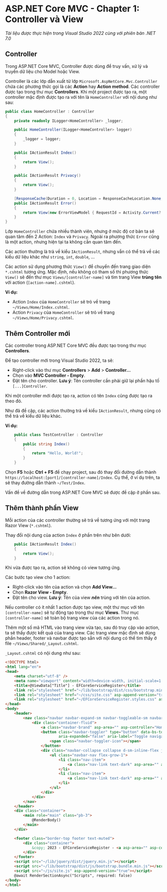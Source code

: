 # ASP.NET Core MVC - Chapter 1: Controller và View

*Tài liệu được thực hiện trong Visual Studio 2022 cùng với phiên bản .NET 7.0*

## Controller
Trong ASP.NET Core MVC, Controller được dùng để truy vấn, xử lý và truyền dữ liệu cho Model hoặc View.

Controller là các lớp dẫn xuất từ lớp `Microsoft.AspNetCore.Mvc.Controller` chứa các phương thức gọi là các **Action** hay **Action method**. Các controller được tạo trong thư mục **Controllers**.
Khi một project được tạo ra, một controller mặc định được tạo ra với tên là `HomeController` với nội dung như sau:
```csharp
public class HomeController : Controller
{
    private readonly ILogger<HomeController> _logger;

    public HomeController(ILogger<HomeController> logger)
    {
        _logger = logger;
    }

    public IActionResult Index()
    {
        return View();
    }

    public IActionResult Privacy()
    {
        return View();
    }

    [ResponseCache(Duration = 0, Location = ResponseCacheLocation.None, NoStore = true)]
    public IActionResult Error()
    {
        return View(new ErrorViewModel { RequestId = Activity.Current?.Id ?? HttpContext.TraceIdentifier });
    }
}
```
Lớp `HomeController` chứa nhiều thành viên, nhưng ở mức độ cơ bản ta sẽ quan tâm đến 2 Action: `Index` và `Privacy`. Ngoài ra phương thức `Error` cũng là một action, nhưng hiện tại ta không cần quan tâm đến.

Các action thường là trả về kiểu `IActionResult`, nhưng vẫn có thể trả về các kiểu dữ liệu khác như `string`, `int`, `double`, ...

Các action sử dụng phương thức `View()` để chuyển đến trang giao diện `*.cshtml` tương ứng. Mặc định, nếu không có tham số thì phương thức `View()` sẽ đến thư mục `Views/[controller-name]` và tìm trang View **trùng tên** với action (`[action-name].cshtml`).

**Ví dụ:**

* Action `Index` của `HomeController` sẽ trỏ về trang `~/Views/Home/Index.cshtml`.
* Action `Privacy` của `HomeController` sẽ trỏ về trang `~/Views/Home/Privacy.cshtml`.

## Thêm Controller mới
Các controller trong ASP.NET Core MVC đều được tạo trong thư mục **Controllers**.

Để tạo controller mới trong Visual Studio 2022, ta sẽ:

* Right-click vào thư mục **Controllers** > **Add** > **Controller...**
* Chọn vào **MVC Controller - Empty**.
* Đặt tên cho controller. **Lưu ý**: Tên controller cần phải giữ lại phần hậu tố `[...]Controller`.

Khi một controller mới được tạo ra, action có tên `Index` cũng được tạo ra theo đó.

Như đã đề cập, các action thường trả về kiểu `IActionResult`, nhưng cũng có thể trả về kiểu dữ liệu khác.

**Ví dụ:**
```csharp
    public class TestController : Controller 
    {
        public string Index() 
        {
            return "Hello, World!";
        }
    }
```
Chọn **F5** hoặc **Ctrl + F5** để chạy project, sau đó thay đổi đường dẫn thành `https://localhost:[port]/[controller-name]/Index`. Cụ thể, ở ví dụ trên, ta sẽ thay đường dẫn thành `~/Test/Index`.

Vấn đề về đường dẫn trong ASP.NET Core MVC sẽ được đề cập ở phần sau.

## Thêm thành phần View
Mỗi action của các controller thường sẽ trả về tương ứng với một trang Razor View (`*.cshtml`).

Thay đổi nội dung của action `Index` ở phần trên như bên dưới:
```csharp
    public IActionResult Index()
    {
        return View();
    }
```
Khi vừa được tạo ra, action sẽ không có view tương ứng. 

Các bước tạo view cho 1 action:
* Right-click vào tên của action và chọn **Add View...**
* Chọn **Razor View - Empty**.
* Đặt tên cho view. **Lưu ý**: Tên của view ***nên*** trùng với tên của action.

Nếu controller có ít nhất 1 action được tạo view, một thư mục với tên `[controller-name]` sẽ tự động tạo trong thư mục **Views**. Thư mục `[controller-name]` sẽ toàn bộ trang view của các action trong nó.

Thêm một số mã HTML vào trang view vừa tạo, sau đó truy cập vào action, ta sẽ thấy được kết quả của trang view. Các trang view mặc định sẽ dùng phần header, footer và navbar được tạo sẵn với nội dung có thể tìm thấy ở file `~/Views/Shared/_Layout.cshtml`.

`_Layout.cshtml` có nội dung như sau:
```html
<!DOCTYPE html>
<html lang="en">
<head>
    <meta charset="utf-8" />
    <meta name="viewport" content="width=device-width, initial-scale=1.0" />
    <title>@ViewData["Title"] - EFCoreServiceRegister</title>
    <link rel="stylesheet" href="~/lib/bootstrap/dist/css/bootstrap.min.css" />
    <link rel="stylesheet" href="~/css/site.css" asp-append-version="true" />
    <link rel="stylesheet" href="~/EFCoreServiceRegister.styles.css" asp-append-version="true" />
</head>
<body>
    <header>
        <nav class="navbar navbar-expand-sm navbar-toggleable-sm navbar-light bg-white border-bottom box-shadow mb-3">
            <div class="container-fluid">
                <a class="navbar-brand" asp-area="" asp-controller="Home" asp-action="Index">EFCoreServiceRegister</a>
                <button class="navbar-toggler" type="button" data-bs-toggle="collapse" data-bs-target=".navbar-collapse" aria-controls="navbarSupportedContent"
                        aria-expanded="false" aria-label="Toggle navigation">
                    <span class="navbar-toggler-icon"></span>
                </button>
                <div class="navbar-collapse collapse d-sm-inline-flex justify-content-between">
                    <ul class="navbar-nav flex-grow-1">
                        <li class="nav-item">
                            <a class="nav-link text-dark" asp-area="" asp-controller="Home" asp-action="Index">Home</a>
                        </li>
                        <li class="nav-item">
                            <a class="nav-link text-dark" asp-area="" asp-controller="Home" asp-action="Privacy">Privacy</a>
                        </li>
                    </ul>
                </div>
            </div>
        </nav>
    </header>
    <div class="container">
        <main role="main" class="pb-3">
            @RenderBody()
        </main>
    </div>

    <footer class="border-top footer text-muted">
        <div class="container">
            &copy; 2023 - EFCoreServiceRegister - <a asp-area="" asp-controller="Home" asp-action="Privacy">Privacy</a>
        </div>
    </footer>
    <script src="~/lib/jquery/dist/jquery.min.js"></script>
    <script src="~/lib/bootstrap/dist/js/bootstrap.bundle.min.js"></script>
    <script src="~/js/site.js" asp-append-version="true"></script>
    @await RenderSectionAsync("Scripts", required: false)
</body>
</html>

```

